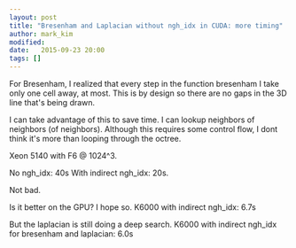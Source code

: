 ```yaml
---
layout: post
title: "Bresenham and Laplacian without ngh_idx in CUDA: more timing"
author: mark_kim
modified:
date:   2015-09-23 20:00
tags: []
---
```

For Bresenham, I realized that every step in the function bresenham I take only one cell away, at most. This is by design so there are no gaps in the 3D line that's being drawn.

I can take advantage of this to save time. I can lookup neighbors of neighbors (of neighbors). Although this requires some control flow, I dont think it's more than looping through the octree.

Xeon 5140 with F6 @ 1024^3.

No ngh_idx: 40s
With indirect ngh_idx: 20s.

Not bad.

Is it better on the GPU? I hope so.
K6000
with indirect ngh_idx: 6.7s

But the laplacian is still doing a deep search. 
K6000
with indirect ngh_idx for bresenham and laplacian: 6.0s

 